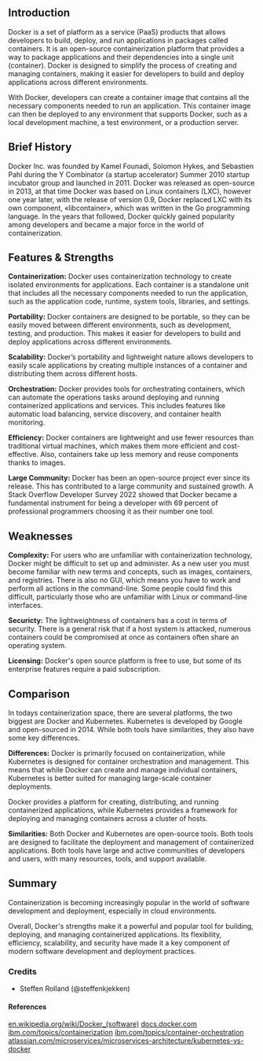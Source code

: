 
## Introduction

Docker is a set of platform as a service (PaaS) products that allows developers to build, deploy, and run applications in packages called containers. It is an open-source containerization platform that provides a way to package applications and their dependencies into a single unit (container).
Docker is designed to simplify the process of creating and managing containers, making it easier for developers to build and deploy applications across different environments.

With Docker, developers can create a container image that contains all the necessary components needed to run an application. This container image can then be deployed to any environment that supports Docker, such as a local development machine, a test environment, or a production server.


## Brief History

Docker Inc. was founded by Kamel Founadi, Solomon Hykes, and Sebastien Pahl during the Y Combinator (a startup accelerator) Summer 2010 startup incubator group and launched in 2011.
Docker was released as open-source in 2013, at that time Docker was based on Linux containers (LXC), however one year later, with the release of version 0.9, Docker replaced LXC with its own component, «libcontainer», which was written in the Go programming language.
In the years that followed, Docker quickly gained popularity among developers and became a major force in the world of containerization.


## Features & Strengths

**Containerization:** Docker uses containerization technology to create isolated environments for applications. Each container is a standalone unit that includes all the necessary components needed to run the application, such as the application code, runtime, system tools, libraries, and settings. 

**Portability:** Docker containers are designed to be portable, so they can be easily moved between different environments, such as development, testing, and production. This makes it easier for developers to build and deploy applications across different environments.

**Scalability:** Docker’s portability and lightweight nature allows developers to easily scale applications by creating multiple instances of a container and distributing them across different hosts. 

**Orchestration:** Docker provides tools for orchestrating containers,  which can automate the operations tasks around deploying and running containerized applications and services. This includes features like automatic load balancing, service discovery, and container health monitoring.

**Efficiency:** Docker containers are lightweight and use fewer resources than traditional virtual machines, which makes them more efficient and cost-effective. Also, containers take up less memory and reuse components thanks to images.

**Large Community:** Docker has been an open-source project ever since its release. This has contributed to a large community and sustained growth. A Stack Overflow Developer Survey 2022 showed that Docker became a fundamental instrument for being a developer with 69 percent of professional programmers choosing it as their number one tool.

## Weaknesses

**Complexity:** For users who are unfamiliar with containerization technology, Docker might be difficult to set up and administer. As a new user you must become familiar with new terms and concepts, such as images, containers, and registries. There is also no GUI, which means you have to work and perform all actions in the command-line. Some people could find this difficult, particularly those who are unfamiliar with Linux or command-line interfaces.

**Securicty:** The lightweightness of containers has a cost in terms of security. There is a general risk that if a host system is attacked, numerous containers could be compromised at once as containers often share an operating system.

**Licensing:** Docker's open source platform is free to use, but some of its enterprise features require a paid subscription.


## Comparison

In todays containerization space, there are several platforms, the two biggest are Docker and Kubernetes. Kubernetes is developed by Google and open-sourced in 2014. While both tools have similarities, they also have some key differences.

**Differences:**
Docker is primarily focused on containerization, while Kubernetes is designed for container orchestration and management. This means that while Docker can create and manage individual containers, Kubernetes is better suited for managing large-scale container deployments.

Docker provides a platform for creating, distributing, and running containerized applications, while Kubernetes provides a framework for deploying and managing containers across a cluster of hosts.

**Similarities:** 
Both Docker and Kubernetes are open-source tools.
Both tools are designed to facilitate the deployment and management of containerized applications.
Both tools have large and active communities of developers and users, with many resources, tools, and support available.


## Summary

Containerization is becoming increasingly popular in the world of software development and deployment, especially in cloud environments.

Overall, Docker's strengths make it a powerful and popular tool for building, deploying, and managing containerized applications. Its flexibility, efficiency, scalability, and security have made it a key component of modern software development and deployment practices.

### Credits

- Steffen Rolland (@steffenkjekken)

#### References

[en.wikipedia.org/wiki/Docker_(software)](https://en.wikipedia.org/wiki/Docker_(software))
[docs.docker.com](https://docs.docker.com/)
[ibm.com/topics/containerization](https://www.ibm.com/topics/containerization)
[ibm.com/topics/container-orchestration](https://www.ibm.com/topics/container-orchestration)
[atlassian.com/microservices/microservices-architecture/kubernetes-vs-docker](https://www.atlassian.com/microservices/microservices-architecture/kubernetes-vs-docker#:~:text=While%20Docker%20is%20a%20container,CRI%20(Container%20Runtime%20Interface).)

